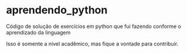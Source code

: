# aprendendo_python
Código de solução de exercícios em python que fui fazendo conforme o aprendizado da linguagem

Isso é somente a nível acadêmico, mas fique a vontade para contribuir.
